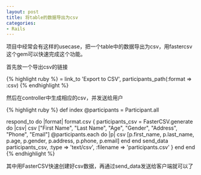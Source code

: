 ```yaml
---
layout: post
title: 将table的数据导出为csv
categories:
- Rails
---
```

项目中经常会有这样的usecase，把一个table中的数据导出为csv，用fastercsv这个gem可以快速完成这个功能。

首先放一个导出csv的链接

{% highlight ruby %}
= link_to 'Export to CSV', participants_path(:format => :csv)
{% endhighlight %}

然后在controller中生成相应的csv，并发送给用户

{% highlight ruby %}
def index
  @participants = Participant.all

  respond_to do |format|
    format.csv {
      participants_csv = FasterCSV.generate do |csv|
        csv  ["First Name", "Last Name", "Age", "Gender", "Address", "Phone", "Email"]
        @participants.each do |p|
          csv  [p.first_name, p.last_name, p.age, p.gender, p.address, p.phone, p.email]
        end
      end
      send_data participants_csv, :type => 'text/csv', :filename => 'participants.csv'
    }
  end
end
{% endhighlight %}

其中用FasterCSV快速创建好csv数据，再通过send_data发送给客户端就可以了

